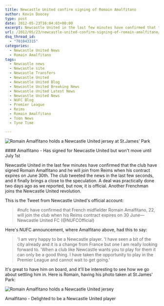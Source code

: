 ```yaml
---
title: Newcastle United confirm signing of Romain Amalfitano
author: Kevin Doocey
type: post
date: 2012-05-23T16:04:03+00:00
excerpt: Newcastle United in the last few minutes have confirmed that the club have signed Romain Amalfitano and he will join from Reims when his contract expires on June 30th...
url: /2012/05/23/newcastle-united-confirm-signing-of-romain-amalfitano/
dsq_thread_id:
  - "701043315"
categories:
  - Newcastle United News
  - Romain Amalfitano
tags:
  - Newcastle news
  - Newcastle site
  - Newcastle Transfers
  - Newcastle United
  - Newcastle United Blog
  - Newcastle United Breaking News
  - Newcastle United Latest News
  - Newcastle United News
  - NUFC Blog
  - Premier League
  - Reims
  - Romain Amalfitano
  - Toon News
  - Tyne Time

---
```

![Romain Amalfitano holds a Newcastle United jersey at St.James' Park](https://www.tynetime.com/wp-content/uploads/2012/05/Romain-Amafitano-Newcastle-United.jpg "Romain-Amafitano-Newcastle-United")

#### Amalfitano - Has signed for Newcastle United but won't move until July 1st

Newcastle United in the last few minutes have confirmed that the club have signed Romain Amalfitano and he will join from Reims when his contract expires on June 30th. The club tweeted the news in the last few seconds, and it finally brings a close to the speculation. A deal was practically done two days ago as we reported, but now, it is official. Another Frenchman joins the Newcastle United revolution.

This is the Tweet from Newcastle United's official account:

> #nufc have confirmed that French midfielder Romain Amalfitano, 22, will join the club when his Reims contract expires on 30 June— Newcastle United FC (@NUFCOfficial)

Here's NUFC announcement, where Amalfitano above, had this to say:

> 'I am very happy to be a Newcastle player. 'I have seen a bit of the city already and it is a change from France but one I am really looking forward to. 'When a club like Newcastle wants you to play for them it can only be a good thing. I have taken the opportunity to play in the Premier League and cannot wait to get going.'

It's great to have him on board, and it'll be interesting to see how we go about settling him in. Here is Romain, having his photo taken at St.James' Park:

![Romain Amalfitano holds a Newcastle United jersey](https://www.tynetime.com/wp-content/uploads/2012/05/amalfitano.jpeg "amalfitano-holds-nufc-jersey")

Amalfitano - Delighted to be a Newcastle United player
